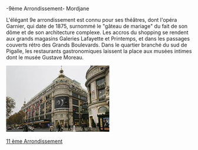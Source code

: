 -9ème Arrondissement- Mordjane

L'élégant 9e arrondissement est connu pour ses théâtres, dont l'opéra Garnier, qui date de 1875, surnommé le "gâteau de mariage" du fait de son dôme et de son architecture complexe. Les accros du shopping se rendent aux grands magasins Galeries Lafayette et Printemps, et dans les passages couverts rétro des Grands Boulevards. Dans le quartier branché du sud de Pigalle, les restaurants gastronomiques laissent la place aux musées intimes dont le musée Gustave Moreau.

![Image 9ème](/jeu-heros-paris/9.jpg "Photo du 9ème")

[11 ème Arrondissement](11eme.md)
